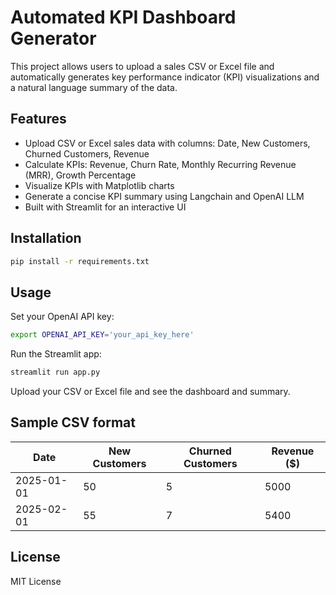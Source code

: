 # Automated KPI Dashboard Generator

This project allows users to upload a sales CSV or Excel file and automatically generates key performance indicator (KPI) visualizations and a natural language summary of the data.

## Features

- Upload CSV or Excel sales data with columns: Date, New Customers, Churned Customers, Revenue
- Calculate KPIs: Revenue, Churn Rate, Monthly Recurring Revenue (MRR), Growth Percentage
- Visualize KPIs with Matplotlib charts
- Generate a concise KPI summary using Langchain and OpenAI LLM
- Built with Streamlit for an interactive UI

## Installation

```bash
pip install -r requirements.txt
```

## Usage

Set your OpenAI API key:

```bash
export OPENAI_API_KEY='your_api_key_here'
```

Run the Streamlit app:

```bash
streamlit run app.py
```

Upload your CSV or Excel file and see the dashboard and summary.

## Sample CSV format

| Date       | New Customers | Churned Customers | Revenue ($) |
|------------|---------------|-------------------|-------------|
| 2025-01-01 | 50            | 5                 | 5000        |
| 2025-02-01 | 55            | 7                 | 5400        |

## License

MIT License